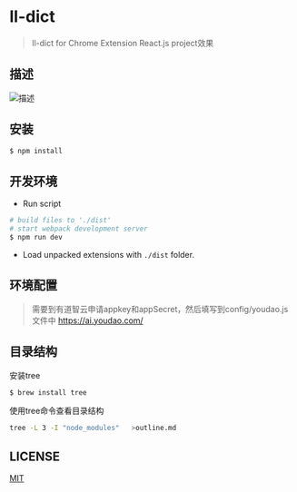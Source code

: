 # ll-dict

> ll-dict for Chrome Extension React.js project效果
## 描述
![描述](https://github.com/lulinglm/ll-dict/blob/master/demo.jpg)

## 安装

```bash
$ npm install
```

## 开发环境

* Run script
```bash
# build files to './dist'
# start webpack development server
$ npm run dev
```
* Load unpacked extensions with `./dist` folder.

## 环境配置
>需要到有道智云申请appkey和appSecret，然后填写到config/youdao.js文件中
https://ai.youdao.com/

## 目录结构
安装tree
```bash
$ brew install tree
```
使用tree命令查看目录结构

```bash
tree -L 3 -I "node_modules"   >outline.md
```


## LICENSE

[MIT](LICENSE)

